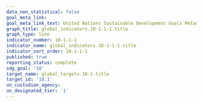 ```yaml
---
data_non_statistical: false
goal_meta_link: 
goal_meta_link_text: United Nations Sustainable Development Goals Metadata
graph_title: global_indicators.10-1-1-1.title
graph_type: line
indicator_number: 10-1-1-1
indicator_name: global_indicators.10-1-1-1-title
indicator_sort_order: 10-1-1-1
published: true
reporting_status: complete
sdg_goal: '10'
target_name: global_targets.10-1-title
target_id: '10.1'
un_custodian_agency: 
un_designated_tier: '1'
---
```

